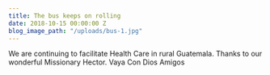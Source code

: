 ```yaml
---
title: The bus keeps on rolling
date: 2018-10-15 00:00:00 Z
blog_image_path: "/uploads/bus-1.jpg"
---
```


We are continuing to facilitate Health Care in rural Guatemala. Thanks to our wonderful Missionary Hector. Vaya Con Dios Amigos